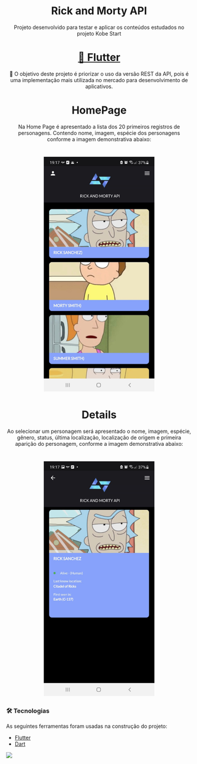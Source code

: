 <h1 align="center">Rick and Morty API</h1>

<p align="center">Projeto desenvolvido para testar e aplicar os conteúdos estudados no projeto Kobe Start</p>

<h1 align="center">
    <a href="https://flutter.dev/?gclid=Cj0KCQiA-qGNBhD3ARIsAO_o7ykvsTlMbLZLCzT_OrzKAYlKthVLQEIC-xU8mM5SD7u7L3QCTVb67aQaAh82EALw_wcB&gclsrc=aw.ds">🔗 Flutter</a>
</h1>
<p align="center">🚀 O objetivo deste projeto é priorizar o uso da versão REST da API, pois é uma implementação mais
utilizada no mercado para desenvolvimento de aplicativos.</p>

<h1 align="center">HomePage</h1>

<p align="center">Na Home Page é apresentado a lista dos 20 primeiros registros de personagens. Contendo nome,
imagem, espécie dos personagens conforme a imagem demonstrativa abaixo:</p>

<h1 align="center">
  <img alt="HomePage" title="#HomePage" src="./home_page.jpeg"width="300"  />
</h1>

<h1 align="center">Details</h1>

<p align="center">Ao selecionar um personagem será apresentado o nome, imagem, espécie, gênero, status,
última localização, localização de origem e primeira aparição do personagem, conforme a imagem demonstrativa abaixo:</p>

<h1 align="center">
  <img alt="Details" title="Details" src="./details-character.jpeg" width="300" />
</h1>

### 🛠 Tecnologias

As seguintes ferramentas foram usadas na construção do projeto:

- [Flutter](https://flutter.dev/)
- [Dart](https://dart.dev/)

<img src="https://img.shields.io/static/v1?label=RickAndMortyAPI&message=KobeStart&color=7159c1&style=for-the-badge&logo=ghost"/>
